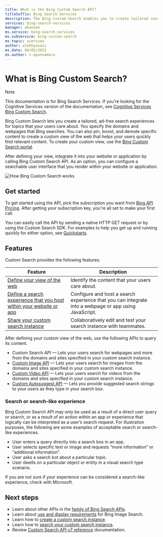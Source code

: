 ```yaml
---
title: What is the Bing Custom Search API?
titleSuffix: Bing Search Services
description: The Bing Custom Search enables you to create tailored search experiences for topics that you care about.
services: bing-search-services
manager: ehansen
ms.service: bing-search-services
ms.subservice: bing-custom-search
ms.topic: overview
author: alekhyasasi
ms.date: 04/05/2022
ms.author: v-apunnamara
---
```


# What is Bing Custom Search?

> [!NOTE]
> This documentation is for Bing Search Services. If you're looking for the Cognitive Services version of the documentation, see <a href="https://docs.microsoft.com/en-us/azure/cognitive-services/Bing-Custom-Search/overview">Cognitive Services Bing Custom Search</a>.

Bing Custom Search lets you create a tailored, ad-free search experiences for topics that your users care about. You specify the domains and webpages that Bing searches. You can also pin, boost, and demote specific content to create a custom view of the web that helps your users quickly find relevant content. To create your custom view, use the [Bing Custom Search portal](https://customsearch.ai).

After defining your view, integrate it into your website or application by calling Bing Custom Search API. As an option, you can configure a searchable user interface that you render within your website or application.

![How Bing Custom Search works](media/BCS-Overview.png "How Bing Custom Search works.")

## Get started

To get started using the API, pick the subscription you want from <a href="https://aka.ms/bingsearchapipricing" target="_blank">Bing API Pricing</a>. After getting your subscription key, you're all set to make your first call. 

You can easily call the API by sending a native HTTP GET request or by using the Custom Search SDK. For examples to help you get up and running quickly for either option, see [Quickstarts](quickstarts/quickstarts.md).


## Features

Custom Search provides the following features:

|Feature|Description
|-|-
|[Define your view of the web](how-to/define-your-custom-view.md)|Identify the content that your users care about.
|[Define a search experience that you host within your website or app](how-to/hosted-ui.md)|Configure and host a search experience that you can integrate into a webpage or app using JavaScript. 
|[Share your custom search instance](how-to/share-your-custom-search.md)|Collaboratively edit and test your search instance with teammates.

After defining your custom view of the web, use the following APIs to query its content. 

- Custom Search API  &mdash; Lets your users search for webpages and more from the domains and sites specified in your custom search instance.
- [Custom Image API](how-to/get-images-from-instance.md) &mdash; Lets your users search for images from the domains and sites specified in your custom search instance.
- [Custom Video API](how-to/get-videos-from-instance.md) &mdash; Lets your users search for videos from the domains and sites specified in your custom search instance.
- [Custom Autosuggest API](how-to/configure-custom-autosuggest.md) &mdash; Lets you provide suggested search strings to your users as they type in your search box.


### Search or search-like experience

Bing Custom Search API may only be used as a result of a direct user query or search, or as a result of an action within an app or experience that logically can be interpreted as a user’s search request. For illustration purposes, the following are some examples of acceptable search or search-like experiences.

- User enters a query directly into a search box in an app.
- User selects specific text or image and requests “more information” or “additional information”.
- User asks a search bot about a particular topic.
- User dwells on a particular object or entity in a visual search type scenario.

If you are not sure if your experience can be considered a search-like experience, check with Microsoft.


## Next steps

- Learn about other APIs in the [family of Bing Search APIs](../bing-web-search/bing-api-comparison.md).
- Learn about [use and display requirements](../bing-web-search/use-display-requirements.md) for Bing Image Search.  
- Learn how to [create a custom search instance](how-to/define-your-custom-view.md).
- Learn how to [search your custom search instance](how-to/search-your-custom-view.md).
- Review [Custom Search API v7 reference](reference/endpoints.md) documentation.  

